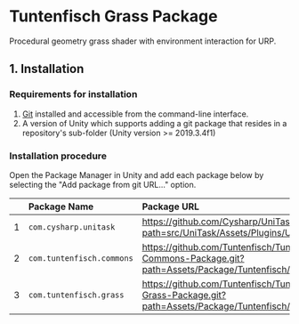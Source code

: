 # Tuntenfisch Grass Package

Procedural geometry grass shader with environment interaction for URP.

## 1. Installation

### Requirements for installation 
1. [Git](https://git-scm.com/) installed and accessible from the command-line interface.
2. A version of Unity which supports adding a git package that resides in a repository's sub-folder (Unity version >= 2019.3.4f1)

### Installation procedure

Open the Package Manager in Unity and add each package below by selecting the "Add package from git URL..." option.

|     | Package Name                  | Package URL                                                                                            |
|:---:|:----------------------------- |:------------------------------------------------------------------------------------------------------ |
| 1   | ```com.cysharp.unitask```     | https://github.com/Cysharp/UniTask.git?path=src/UniTask/Assets/Plugins/UniTask#2.2.5                   |
| 2   | ```com.tuntenfisch.commons``` | https://github.com/Tuntenfisch/Tuntenfisch-Commons-Package.git?path=Assets/Package/Tuntenfisch/Commons |
| 3   | ```com.tuntenfisch.grass```   | https://github.com/Tuntenfisch/Tuntenfisch-Grass-Package.git?path=Assets/Package/Tuntenfisch/Grass     |
